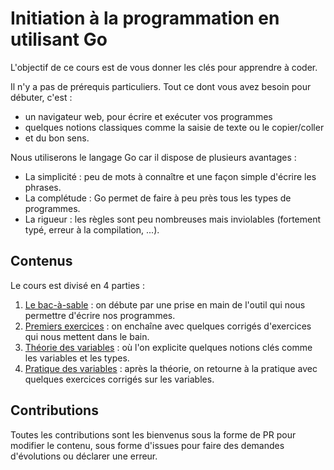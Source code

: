 # Initiation à la programmation en utilisant Go

L'objectif de ce cours est de vous donner les clés pour apprendre à coder.

Il n'y a pas de prérequis particuliers. Tout ce dont vous avez besoin pour débuter, c'est :

* un navigateur web, pour écrire et exécuter vos programmes
* quelques notions classiques comme la saisie de texte ou le copier/coller
* et du bon sens. 

Nous utiliserons le langage Go car il dispose de plusieurs avantages :

* La simplicité : peu de mots à connaître et une façon simple d'écrire les phrases.
* La complétude : Go permet de faire à peu près tous les types de programmes.
* La rigueur : les règles sont peu nombreuses mais inviolables (fortement typé, erreur à la compilation, ...).

## Contenus

Le cours est divisé en 4 parties :

1. [Le bac-à-sable](cours/partie_01/README.md) : on débute par une prise en main de l'outil qui nous permettre d'écrire nos programmes.
2. [Premiers exercices](cours/partie_02/README.md) : on enchaîne avec quelques corrigés d'exercices qui nous mettent dans le bain.
3. [Théorie des variables](cours/partie_03/README.md) : où l'on explicite quelques notions clés comme les variables et les types.
4. [Pratique des variables](cours/partie_04/README.md) : après la théorie, on retourne à la pratique avec quelques exercices corrigés sur les variables.

## Contributions

Toutes les contributions sont les bienvenus sous la forme de PR pour modifier le contenu, sous forme d'issues pour faire des demandes d'évolutions ou déclarer une erreur.
